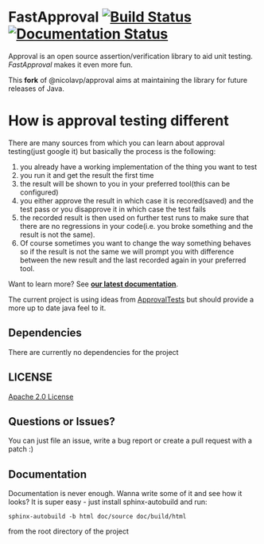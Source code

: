 FastApproval [![Build Status](https://travis-ci.com/maxbechtold/fast-approval.svg?branch=master)](https://travis-ci.com/maxbechtold/approval) [![Documentation Status](https://readthedocs.org/projects/approval/badge/?version=latest)](https://readthedocs.org/projects/approval/?badge=latest)
=======
Approval is an open source assertion/verification library to aid unit testing. *FastApproval* makes it even more fun. 

This **fork** of @nicolavp/approval aims at maintaining the library for future releases of Java. 

How is approval testing different
=================================

There are many sources from which you can learn about approval testing(just google it) but basically the process is the following:

1. you already have a working implementation of the thing you want to test
2. you run it and get the result the first time
3. the result will be shown to you in your preferred tool(this can be configured)
4. you either approve the result in which case it is recored(saved) and the test pass or you disapprove it in which case the test fails
5. the recorded result is then used on further test runs to make sure that there are no regressions in your code(i.e. you broke something and the result is not the same).
6. Of course sometimes you want to change the way something behaves so if the result is not the same we will prompt you with difference between the new result and the last recorded again in your preferred tool.

Want to learn more? See **[our latest documentation](http://approval.readthedocs.org/en/latest/)**.

The current project is using ideas from [ApprovalTests](https://github.com/approvals/ApprovalTests.Java) but should provide a more up to date java feel to it.

Dependencies
---
There are currently no dependencies for the project

## LICENSE
[Apache 2.0 License](https://github.com/maxbechtold/approval/blob/master/LICENSE.txt)


Questions or Issues?
---
You can just file an issue, write a bug report or create a pull request with a patch :)


Documentation
-----
Documentation is never enough. Wanna write some of it and see how it looks? It is super easy - just install sphinx-autobuild and run:
```
sphinx-autobuild -b html doc/source doc/build/html
```

from the root directory of the project
